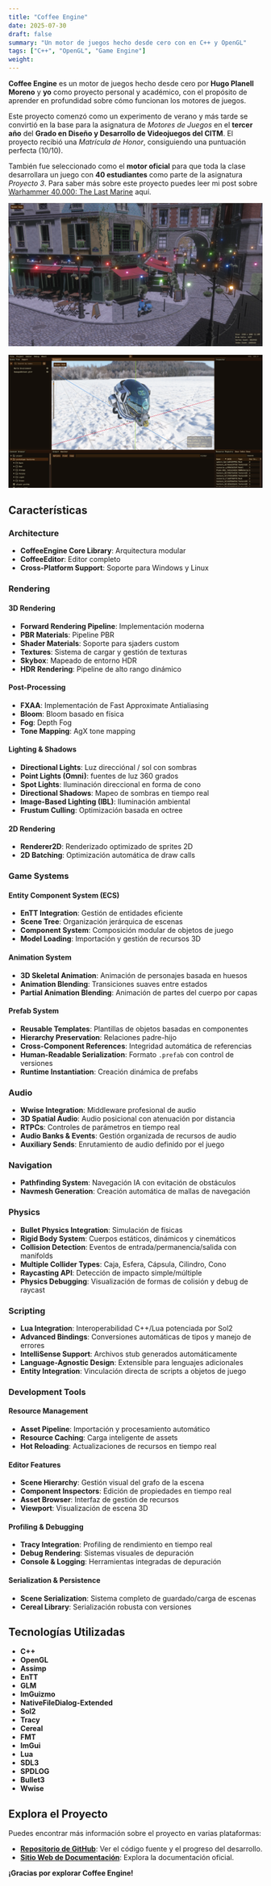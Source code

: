 ```yaml
---
title: "Coffee Engine"
date: 2025-07-30
draft: false
summary: "Un motor de juegos hecho desde cero con en C++ y OpenGL"
tags: ["C++", "OpenGL", "Game Engine"]
weight:
---
```


**Coffee Engine** es un motor de juegos hecho desde cero por **Hugo Planell Moreno** y **yo** como proyecto personal y académico, con el propósito de aprender en profundidad sobre cómo funcionan los motores de juegos.

Este proyecto comenzó como un experimento de verano y más tarde se convirtió en la base para la asignatura de *Motores de Juegos* en el **tercer año** del **Grado en Diseño y Desarrollo de Videojuegos del CITM**. El proyecto recibió una *Matrícula de Honor*, consiguiendo una puntuación perfecta (10/10).

También fue seleccionado como el **motor oficial** para que toda la clase desarrollara un juego con **40 estudiantes** como parte de la asignatura *Proyecto 3*. Para saber más sobre este proyecto puedes leer mi post sobre [Warhammer 40.000: The Last Marine](/projects/w40k-tlm/index.es.md) aquí.

![](img_1.webp)

![](img_2.png)

## Características

### **Architecture**
- **CoffeeEngine Core Library**: Arquitectura modular
- **CoffeeEditor**: Editor completo
- **Cross-Platform Support**: Soporte para Windows y Linux

### **Rendering**

#### **3D Rendering**
- **Forward Rendering Pipeline**: Implementación moderna
- **PBR Materials**: Pipeline PBR
- **Shader Materials**: Soporte para sjaders custom
- **Textures**: Sistema de cargar y gestión de texturas
- **Skybox**: Mapeado de entorno HDR
- **HDR Rendering**: Pipeline de alto rango dinámico

#### **Post-Processing**
- **FXAA**: Implementación de Fast Approximate Antialiasing
- **Bloom**: Bloom basado en física
- **Fog**: Depth Fog
- **Tone Mapping**: AgX tone mapping

#### **Lighting & Shadows**
- **Directional Lights**: Luz direcciónal / sol con sombras
- **Point Lights (Omni)**: fuentes de luz 360 grados
- **Spot Lights**: Iluminación direccional en forma de cono
- **Directional Shadows**: Mapeo de sombras en tiempo real
- **Image-Based Lighting (IBL)**: Iluminación ambiental
- **Frustum Culling**: Optimización basada en octree

#### **2D Rendering**
- **Renderer2D**: Renderizado optimizado de sprites 2D
- **2D Batching**: Optimización automática de draw calls

### **Game Systems**

#### **Entity Component System (ECS)**
- **EnTT Integration**: Gestión de entidades eficiente
- **Scene Tree**: Organización jerárquica de escenas
- **Component System**: Composición modular de objetos de juego
- **Model Loading**: Importación y gestión de recursos 3D

#### **Animation System**
- **3D Skeletal Animation**: Animación de personajes basada en huesos
- **Animation Blending**: Transiciones suaves entre estados
- **Partial Animation Blending**: Animación de partes del cuerpo por capas

#### **Prefab System**
- **Reusable Templates**: Plantillas de objetos basadas en componentes
- **Hierarchy Preservation**: Relaciones padre-hijo
- **Cross-Component References**: Integridad automática de referencias
- **Human-Readable Serialization**: Formato `.prefab` con control de versiones
- **Runtime Instantiation**: Creación dinámica de prefabs

### **Audio**
- **Wwise Integration**: Middleware profesional de audio
- **3D Spatial Audio**: Audio posicional con atenuación por distancia
- **RTPCs**: Controles de parámetros en tiempo real
- **Audio Banks & Events**: Gestión organizada de recursos de audio
- **Auxiliary Sends**: Enrutamiento de audio definido por el juego

### **Navigation**
- **Pathfinding System**: Navegación IA con evitación de obstáculos
- **Navmesh Generation**: Creación automática de mallas de navegación

### **Physics**
- **Bullet Physics Integration**: Simulación de físicas
- **Rigid Body System**: Cuerpos estáticos, dinámicos y cinemáticos
- **Collision Detection**: Eventos de entrada/permanencia/salida con manifolds
- **Multiple Collider Types**: Caja, Esfera, Cápsula, Cilindro, Cono
- **Raycasting API**: Detección de impacto simple/múltiple
- **Physics Debugging**: Visualización de formas de colisión y debug de raycast

### **Scripting**
- **Lua Integration**: Interoperabilidad C++/Lua potenciada por Sol2
- **Advanced Bindings**: Conversiones automáticas de tipos y manejo de errores
- **IntelliSense Support**: Archivos stub generados automáticamente
- **Language-Agnostic Design**: Extensible para lenguajes adicionales
- **Entity Integration**: Vinculación directa de scripts a objetos de juego

### **Development Tools**

#### **Resource Management**
- **Asset Pipeline**: Importación y procesamiento automático
- **Resource Caching**: Carga inteligente de assets
- **Hot Reloading**: Actualizaciones de recursos en tiempo real

#### **Editor Features**
- **Scene Hierarchy**: Gestión visual del grafo de la escena
- **Component Inspectors**: Edición de propiedades en tiempo real
- **Asset Browser**: Interfaz de gestión de recursos
- **Viewport**: Visualización de escena 3D

#### **Profiling & Debugging**
- **Tracy Integration**: Profiling de rendimiento en tiempo real
- **Debug Rendering**: Sistemas visuales de depuración
- **Console & Logging**: Herramientas integradas de depuración

#### **Serialization & Persistence**
- **Scene Serialization**: Sistema completo de guardado/carga de escenas
- **Cereal Library**: Serialización robusta con versiones

## Tecnologías Utilizadas

- **C++**
- **OpenGL**
- **Assimp**
- **EnTT**
- **GLM**
- **ImGuizmo**
- **NativeFileDialog-Extended**
- **Sol2**
- **Tracy**
- **Cereal**
- **FMT**
- **ImGui**
- **Lua**
- **SDL3**
- **SPDLOG**
- **Bullet3**
- **Wwise**

## **Explora el Proyecto**

Puedes encontrar más información sobre el proyecto en varias plataformas:

- [**Repositorio de GitHub**](https://github.com/Brewing-Team/Coffee-Engine): Ver el código fuente y el progreso del desarrollo.
- [**Sitio Web de Documentación**](https://brewing-team.github.io/Coffee-Engine/): Explora la documentación oficial.

**¡Gracias por explorar Coffee Engine!**
